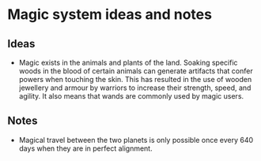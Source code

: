 # Magic system ideas and notes

## Ideas

- Magic exists in the animals and plants of the land. Soaking specific woods in the blood of certain animals can generate artifacts that confer powers when touching the skin. This has resulted in the use of wooden jewellery and armour by warriors to increase their strength, speed, and agility. It also means that wands are commonly used by magic users.  

## Notes

- Magical travel between the two planets is only possible once every 640 days when they are in perfect alignment. 


